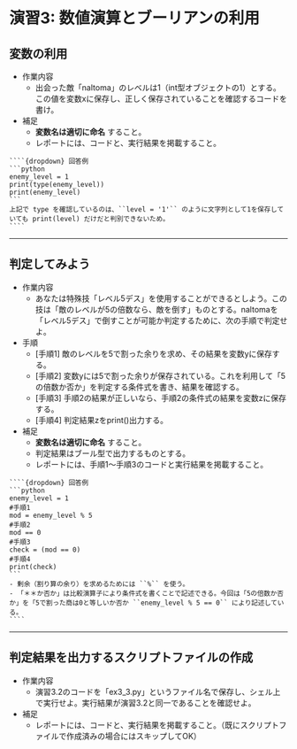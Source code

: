 # 演習3: 数値演算とブーリアンの利用

## 変数の利用
- 作業内容
  - 出会った敵「naltoma」のレベルは1（int型オブジェクトの1）とする。この値を変数xに保存し、正しく保存されていることを確認するコードを書け。
- 補足
  - **変数名は適切に命名** すること。
  - レポートには、コードと、実行結果を掲載すること。

`````{admonition} 補足
````{dropdown} 回答例
```python
enemy_level = 1
print(type(enemy_level))
print(enemy_level)
```
上記で type を確認しているのは、``level = '1'`` のように文字列として1を保存していても print(level) だけだと判別できないため。
````
`````

---
## 判定してみよう
- 作業内容
  - あなたは特殊技「レベル5デス」を使用することができるとしよう。この技は「敵のレベルが5の倍数なら、敵を倒す」ものとする。naltomaを「レベル5デス」で倒すことが可能か判定するために、次の手順で判定せよ。
- 手順
  - [手順1] 敵のレベルを5で割った余りを求め、その結果を変数yに保存する。
  - [手順2] 変数yには5で割った余りが保存されている。これを利用して「5の倍数か否か」を判定する条件式を書き、結果を確認する。
  - [手順3] 手順2の結果が正しいなら、手順2の条件式の結果を変数zに保存する。
  - [手順4] 判定結果zをprint()出力する。
- 補足
  - **変数名は適切に命名** すること。
  - 判定結果はブール型で出力するものとする。
  - レポートには、手順1〜手順3のコードと実行結果を掲載すること。

`````{admonition} 補足
````{dropdown} 回答例
```python
enemy_level = 1
#手順1
mod = enemy_level % 5
#手順2
mod == 0
#手順3
check = (mod == 0)
#手順4
print(check)
```
- 剰余（割り算の余り）を求めるためには ``%`` を使う。
- 「＊＊か否か」は比較演算子により条件式を書くことで記述できる。今回は「5の倍数か否か」を「5で割った商は0と等しいか否か ``enemy_level % 5 == 0`` により記述している。
````
`````

---
## 判定結果を出力するスクリプトファイルの作成
- 作業内容
  - 演習3.2のコードを「ex3_3.py」というファイル名で保存し、シェル上で実行せよ。実行結果が演習3.2と同一であることを確認せよ。
- 補足
  - レポートには、コードと、実行結果を掲載すること。（既にスクリプトファイルで作成済みの場合にはスキップしてOK）
